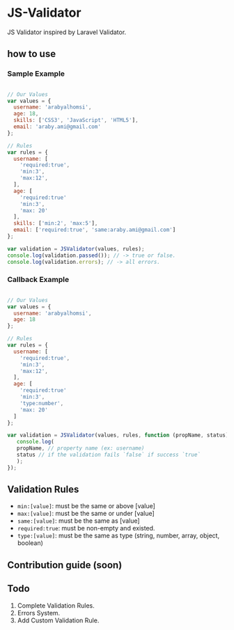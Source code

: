 # JS-Validator
JS Validator inspired by Laravel Validator.

## how to use

### Sample Example
``` js

// Our Values
var values = {
  username: 'arabyalhomsi',
  age: 18,
  skills: ['CSS3', 'JavaScript', 'HTML5'],
  email: 'araby.ami@gmail.com'
};

// Rules
var rules = {
  username: [
    'required:true',
    'min:3',
    'max:12',
  ],
  age: [
    'required:true'
    'min:3',
    'max: 20'
  ],
  skills: ['min:2', 'max:5'],
  email: ['required:true', 'same:araby.ami@gmail.com']
};

var validation = JSValidator(values, rules);
console.log(validation.passed()); // -> true or false.
console.log(validation.errors); // -> all errors.
```

### Callback Example

```js

// Our Values
var values = {
  username: 'arabyalhomsi',
  age: 18
};

// Rules
var rules = {
  username: [
    'required:true',
    'min:3',
    'max:12',
  ],
  age: [
    'required:true'
    'min:3',
    'type:number',
    'max: 20'
  ]
};

var validation = JSValidator(values, rules, function (propName, status) {
   console.log(
   propName, // property name (ex: username)
   status // if the validation fails `false` if success `true`
   );
});

```

## Validation Rules
- <code>min:[value]</code>: must be the same or above [value]
- <code>max:[value]</code>: must be the same or under [value]
- <code>same:[value]</code>: must be the same as [value]
- <code>required:true</code>: must be non-empty and existed.
- <code>type:[value]</code>: must be the same as type (string, number, array, object, boolean)

## Contribution guide (soon)

## Todo
1. Complete Validation Rules.
2. Errors System.
3. Add Custom Validation Rule.
